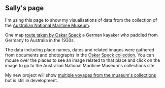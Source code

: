 ## Sally's page

I'm using this page to show my visualisations of data from the collection of the [Australian National Maritime Museum](http://collections.anmm.gov.au/collections). 

One map [route taken by Oskar Speck](https://sallyfl.github.io/OskarSpeckKayakVoyage/) a German kayaker who paddled from Germany to Australia in the 1930s.

The data including place names, dates and related images were gathered from documents and photographs in the [Oskar Speck collection](http://collections.anmm.gov.au/en/people/details/6904). You can mouse over the places to see an image related to that place and click on the image to go to the Australian National Maritime Museum's collections site.

My new project will show [multiple voyages from the museum's collections](https://sallyfl.github.io/multiplevoyages/) but is still in development.








